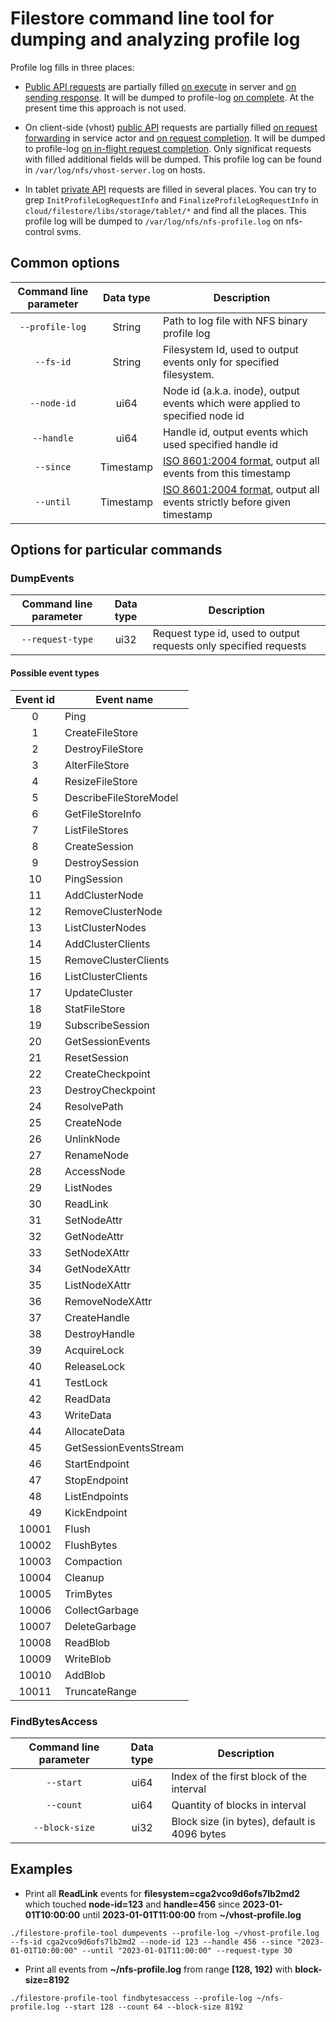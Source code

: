 # Filestore command line tool for dumping and analyzing profile log

Profile log fills in three places:

* [Public API requests](https://a.yandex-team.ru/arcadia/cloud/filestore/libs/service/request.h?rev=r10845492#L84) are partially filled [on execute](https://a.yandex-team.ru/arcadia/cloud/filestore/libs/server/server.cpp?rev=r10812959#L437) in server and [on sending response](https://a.yandex-team.ru/arcadia/cloud/filestore/libs/server/server.cpp?rev=r10812959#L505). It will be dumped to profile-log [on complete](https://a.yandex-team.ru/arcadia/cloud/filestore/libs/server/server.cpp?rev=r10812959#L558). At the present time this approach is not used.

* On client-side (vhost) [public API](https://a.yandex-team.ru/arcadia/cloud/filestore/libs/service/request.h?rev=r10845492#L84) requests are partially filled [on request forwarding](https://a.yandex-team.ru/arcadia/cloud/filestore/libs/storage/service/service_actor_forward.cpp?rev=r10812959#L46) in service actor and [on request completion](https://a.yandex-team.ru/arcadia/cloud/filestore/libs/storage/service/service_actor_complete.cpp?rev=r10845492#L35). It will be dumped to profile-log [on in-flight request completion](https://a.yandex-team.ru/arcadia/cloud/filestore/libs/storage/service/service_state.cpp?rev=r10845492#L39). Only significat requests with filled additional fields will be dumped. This profile log can be found in ```/var/log/nfs/vhost-server.log``` on hosts.

* In tablet [private API](https://a.yandex-team.ru/arcadia/cloud/filestore/libs/storage/tablet/profile_log_events.h?rev=r10752920#L17) requests are filled in several places. You can try to grep ```InitProfileLogRequestInfo``` and ```FinalizeProfileLogRequestInfo``` in ```cloud/filestore/libs/storage/tablet/*``` and find all the places. This profile log will be dumped to ```/var/log/nfs/nfs-profile.log``` on nfs-control svms.


## Common options

| Command line parameter | Data type | Description |
|:----------------------:|:---------:|-------------|
| ```--profile-log```    | String    | Path to log file with NFS binary profile log |
| ```--fs-id```          | String    | Filesystem Id, used to output events only for specified filesystem. |
| ```--node-id```        | ui64      | Node id (a.k.a. inode), output events which were applied to specified node id |
| ```--handle```         | ui64      | Handle id, output events which used specified handle id |
| ```--since```          | Timestamp | [ISO 8601:2004 format](https://www.iso.org/standard/40874.html), output all events from this timestamp |
| ```--until```          | Timestamp | [ISO 8601:2004 format](https://www.iso.org/standard/40874.html), output all events strictly before given timestamp |

## Options for particular commands

### DumpEvents

| Command line parameter | Data type | Description |
|:----------------------:|:---------:|-------------|
| ```--request-type```   | ui32      | Request type id, used to output requests only specified requests |

#### Possible event types

| Event id | Event name |
|:--------:|------------|
| 0        | Ping |
| 1        | CreateFileStore |
| 2        | DestroyFileStore |
| 3        | AlterFileStore |
| 4        | ResizeFileStore |
| 5        | DescribeFileStoreModel |
| 6        | GetFileStoreInfo |
| 7        | ListFileStores |
| 8        | CreateSession |
| 9        | DestroySession |
| 10       | PingSession |
| 11       | AddClusterNode |
| 12       | RemoveClusterNode |
| 13       | ListClusterNodes |
| 14       | AddClusterClients |
| 15       | RemoveClusterClients |
| 16       | ListClusterClients |
| 17       | UpdateCluster |
| 18       | StatFileStore |
| 19       | SubscribeSession |
| 20       | GetSessionEvents |
| 21       | ResetSession |
| 22       | CreateCheckpoint |
| 23       | DestroyCheckpoint |
| 24       | ResolvePath |
| 25       | CreateNode |
| 26       | UnlinkNode |
| 27       | RenameNode |
| 28       | AccessNode |
| 29       | ListNodes |
| 30       | ReadLink |
| 31       | SetNodeAttr |
| 32       | GetNodeAttr |
| 33       | SetNodeXAttr |
| 34       | GetNodeXAttr |
| 35       | ListNodeXAttr |
| 36       | RemoveNodeXAttr |
| 37       | CreateHandle |
| 38       | DestroyHandle |
| 39       | AcquireLock |
| 40       | ReleaseLock |
| 41       | TestLock |
| 42       | ReadData |
| 43       | WriteData |
| 44       | AllocateData |
| 45       | GetSessionEventsStream |
| 46       | StartEndpoint |
| 47       | StopEndpoint |
| 48       | ListEndpoints |
| 49       | KickEndpoint |
| 10001    | Flush |
| 10002    | FlushBytes |
| 10003    | Compaction |
| 10004    | Cleanup |
| 10005    | TrimBytes |
| 10006    | CollectGarbage |
| 10007    | DeleteGarbage |
| 10008    | ReadBlob |
| 10009    | WriteBlob |
| 10010    | AddBlob |
| 10011    | TruncateRange |

### FindBytesAccess

| Command line parameter | Data type | Description |
|:----------------------:|:---------:|-------------|
| ```--start```          | ui64      | Index of the first block of the interval |
| ```--count```          | ui64      | Quantity of blocks in interval |
| ```--block-size```     | ui32      | Block size (in bytes), default is 4096 bytes |

## Examples

* Print all **ReadLink** events for **filesystem=cga2vco9d6ofs7lb2md2** which touched **node-id=123** and **handle=456** since **2023-01-01T10:00:00** until **2023-01-01T11:00:00** from **~/vhost-profile.log**

```./filestore-profile-tool dumpevents --profile-log ~/vhost-profile.log --fs-id cga2vco9d6ofs7lb2md2 --node-id 123 --handle 456 --since "2023-01-01T10:00:00" --until "2023-01-01T11:00:00" --request-type 30```

* Print all events from **~/nfs-profile.log** from range **[128, 192)** with **block-size=8192**

```./filestore-profile-tool findbytesaccess --profile-log ~/nfs-profile.log --start 128 --count 64 --block-size 8192```
